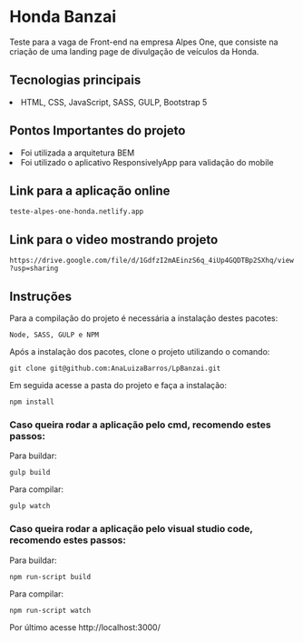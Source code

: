# Honda Banzai 

Teste para a vaga de Front-end na empresa Alpes One, que consiste na criação de uma landing page de divulgação de veículos da Honda.


## Tecnologias principais

<li>HTML, CSS, JavaScript, SASS, GULP, Bootstrap 5</li>

## Pontos Importantes do projeto

<li>Foi utilizada a arquitetura BEM</li>
<li>Foi utilizado o aplicativo ResponsivelyApp para validação do mobile </li>

## Link para a aplicação online

`teste-alpes-one-honda.netlify.app`

## Link para o video mostrando projeto

`https://drive.google.com/file/d/1GdfzI2mAEinzS6q_4iUp4GQDTBp2SXhq/view?usp=sharing`

## Instruções

Para a compilação do projeto é necessária a instalação destes pacotes:

`Node, SASS, GULP e NPM`

Após a instalação dos pacotes, clone o projeto utilizando o comando:

`git clone git@github.com:AnaLuizaBarros/LpBanzai.git`

Em seguida acesse a pasta do projeto e faça a instalação:

`npm install`

### Caso queira rodar a aplicação pelo cmd, recomendo estes passos: 

Para buildar:

`gulp build`

Para compilar:

`gulp watch`

### Caso queira rodar a aplicação pelo visual studio code, recomendo estes passos: 

Para buildar:

`npm run-script build`

Para compilar:

`npm run-script watch`

Por último acesse http://localhost:3000/ 

